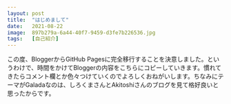 ```yaml
---
layout: post
title:  "はじめまして"
date:   2021-08-22
image:  897b279a-6a44-40f7-9459-d3fe7b226536.jpg
tags:   [自己紹介]
---
```

この度、BloggerからGitHub Pagesに完全移行することを決意しました。というわけで、時間をかけてBloggerの内容をこちらにコピーしていきます。慣れてきたらコメント欄とか色々つけていくのでよろしくおねがいします。ちなみにテーマがGaladaなのは、しろくまさんとAkitoshiさんのブログを見て格好良いと思ったからです。
